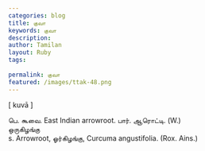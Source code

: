 ```yaml
---
categories: blog
title: குவா
keywords: குவா
description: 
author: Tamilan
layout: Ruby
tags: 
 
permalink: குவா
featured: /images/ttak-48.png
---
```

  
[ kuvā ]  
  
பெ. கூவை. East Indian arrowroot. பார். ஆரொட்டி. (W.)  
ஒருகிழங்கு  
s. Arrowroot, ஓர்கிழங்கு, Curcuma angustifolia. (Rox. Ains.)
